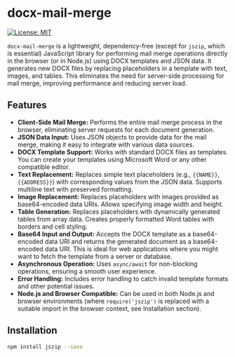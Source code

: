 # docx-mail-merge

[![License: MIT](https://img.shields.io/badge/License-MIT-yellow.svg)](https://opensource.org/licenses/MIT)

`docx-mail-merge` is a lightweight, dependency-free (except for `jszip`, which is essential) JavaScript library for performing mail merge operations directly in the browser (or in Node.js) using DOCX templates and JSON data. It generates new DOCX files by replacing placeholders in a template with text, images, and tables. This eliminates the need for server-side processing for mail merge, improving performance and reducing server load.

## Features

*   **Client-Side Mail Merge:** Performs the entire mail merge process in the browser, eliminating server requests for each document generation.
*   **JSON Data Input:** Uses JSON objects to provide data for the mail merge, making it easy to integrate with various data sources.
*   **DOCX Template Support:**  Works with standard DOCX files as templates.  You can create your templates using Microsoft Word or any other compatible editor.
*   **Text Replacement:** Replaces simple text placeholders (e.g., `{{NAME}}`, `{{ADDRESS}}`) with corresponding values from the JSON data. Supports multiline text with preserved formatting.
*   **Image Replacement:** Replaces placeholders with images provided as base64-encoded data URIs.  Allows specifying image width and height.
*   **Table Generation:** Replaces placeholders with dynamically generated tables from array data.  Creates properly formatted Word tables with borders and cell styling.
*   **Base64 Input and Output:** Accepts the DOCX template as a base64-encoded data URI and returns the generated document as a base64-encoded data URI. This is ideal for web applications where you might want to fetch the template from a server or database.
*   **Asynchronous Operation:** Uses `async/await` for non-blocking operations, ensuring a smooth user experience.
*   **Error Handling:** Includes error handling to catch invalid template formats and other potential issues.
*   **Node.js and Browser Compatible:**  Can be used in both Node.js and browser environments (where `require('jszip')` is replaced with a suitable import in the browser context, see Installation section).

## Installation

```bash
npm install jszip --save
